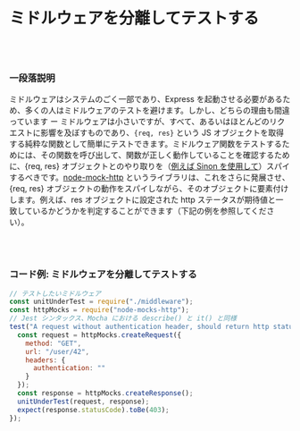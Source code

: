 # ミドルウェアを分離してテストする

<br/><br/>

### 一段落説明

ミドルウェアはシステムのごく一部であり、Express を起動させる必要があるため、多くの人はミドルウェアのテストを避けます。しかし、どちらの理由も間違っています ー ミドルウェアは小さいですが、すべて、あるいはほとんどのリクエストに影響を及ぼすものであり、`{req, res}` という JS オブジェクトを取得する純粋な関数として簡単にテストできます。ミドルウェア関数をテストするためには、その関数を呼び出して、関数が正しく動作していることを確認するために、{req, res} オブジェクトとのやり取りを（[例えば Sinon を使用して](https://www.npmjs.com/package/sinon)）スパイするべきです。[node-mock-http](https://www.npmjs.com/package/node-mocks-http) というライブラリは、これをさらに発展させ、{req, res} オブジェクトの動作をスパイしながら、そのオブジェクトに要素付けします。例えば、res オブジェクトに設定された http ステータスが期待値と一致しているかどうかを判定することができます（下記の例を参照してください）。

<br/><br/>

### コード例: ミドルウェアを分離してテストする

```javascript
// テストしたいミドルウェア
const unitUnderTest = require("./middleware");
const httpMocks = require("node-mocks-http");
// Jest シンタックス、Mocha における describe() と it() と同様
test("A request without authentication header, should return http status 403", () => {
  const request = httpMocks.createRequest({
    method: "GET",
    url: "/user/42",
    headers: {
      authentication: ""
    }
  });
  const response = httpMocks.createResponse();
  unitUnderTest(request, response);
  expect(response.statusCode).toBe(403);
});
```
